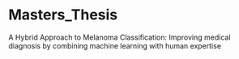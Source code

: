 # Masters_Thesis
A Hybrid Approach to Melanoma Classification: Improving medical diagnosis by combining machine learning with human expertise
